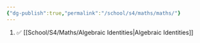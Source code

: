 ```yaml
---
{"dg-publish":true,"permalink":"/school/s4/maths/maths/"}
---
```

1. ✅ [[School/S4/Maths/Algebraic Identities|Algebraic Identities]]
